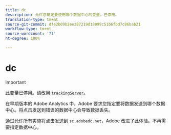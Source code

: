 ```yaml
---
title: dc
description: 允许您确定要使用哪个数据中心的变量，已停用。
translation-type: tm+mt
source-git-commit: dfe2b09b2ee287219d18099c51b6fbd7c86bab21
workflow-type: tm+mt
source-wordcount: '71'
ht-degree: 100%

---
```



# dc

>[!IMPORTANT]
>
>此变量已停用。请改用 [`trackingServer`](trackingserver.md)。

在早期版本的 Adobe Analytics 中，Adobe 要求您指定要将数据发送到哪个数据中心。将点击发送到错误的数据中心会导致数据丢失。

通过允许所有实施将点击发送到 `sc.adobedc.net`，Adobe 改进了此体验。不再需要指定数据中心。
